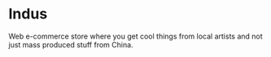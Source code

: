 # Indus
Web e-commerce store where you get cool things from local artists and not just mass produced stuff from China.
